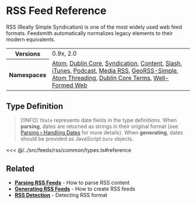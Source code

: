 # RSS Feed Reference

RSS (Really Simple Syndication) is one of the most widely used web feed formats. Feedsmith automatically normalizes legacy elements to their modern equivalents.

<table>
  <tbody>
    <tr>
      <th>Versions</th>
      <td>0.9x, 2.0</td>
    </tr>
    <tr>
      <th>Namespaces</th>
      <td>
        <a href="/reference/namespaces/atom">Atom</a>,
        <a href="/reference/namespaces/dc">Dublin Core</a>,
        <a href="/reference/namespaces/sy">Syndication</a>,
        <a href="/reference/namespaces/content">Content</a>,
        <a href="/reference/namespaces/slash">Slash</a>,
        <a href="/reference/namespaces/itunes">iTunes</a>,
        <a href="/reference/namespaces/podcast">Podcast</a>,
        <a href="/reference/namespaces/media">Media RSS</a>,
        <a href="/reference/namespaces/georss">GeoRSS-Simple</a>,
        <a href="/reference/namespaces/thr">Atom Threading</a>,
        <a href="/reference/namespaces/dcterms">Dublin Core Terms</a>,
        <a href="/reference/namespaces/wfw">Well-Formed Web</a>
      </td>
    </tr>
  </tbody>
</table>

## Type Definition

> [!INFO]
> `TDate` represents date fields in the type definitions. When **parsing**, dates are returned as strings in their original format (see [Parsing › Handling Dates](/parsing/dates) for more details). When **generating**, dates should be provided as JavaScript `Date` objects.

<<< @/../src/feeds/rss/common/types.ts#reference


## Related

- **[Parsing RSS Feeds](/parsing/#rss)** - How to parse RSS content
- **[Generating RSS Feeds](/generating/#rss)** - How to create RSS feeds
- **[RSS Detection](/parsing/detecting#rss)** - Detecting RSS format
